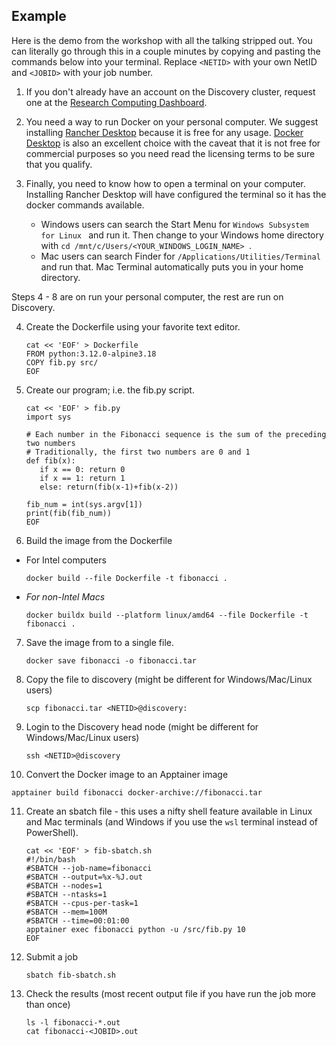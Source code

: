 ## Example

Here is the demo from the workshop with all the talking stripped out.  You can literally go through this in a couple minutes by copying and pasting the commands below into your terminal.  Replace `<NETID>` with your own NetID and `<JOBID>` with your job number.

1. If you don't already have an account on the Discovery cluster, request one at the [Research Computing Dashboard](https://dashboard.dartmouth.edu/research/hpc_account).

2. You need a way to run Docker on your personal computer.  We suggest installing [Rancher Desktop](https://rancherdesktop.io/) because it is free for any usage. [Docker Desktop](https://www.docker.com/products/docker-desktop/) is also an excellent choice with the caveat that it is not free for commercial purposes so you need read the licensing terms to be sure that you qualify.

3. Finally, you need to know how to open a terminal on your computer.  Installing Rancher Desktop will have configured the terminal so it has the docker commands available.  
   - Windows users can search the Start Menu for `Windows Subsystem for Linux ` and run it.  Then change to your Windows home directory with `cd /mnt/c/Users/<YOUR_WINDOWS_LOGIN_NAME> `.  
   - Mac users can search Finder for `/Applications/Utilities/Terminal` and run that.  Mac Terminal automatically puts you in your home directory.


Steps 4 - 8 are on run your personal computer, the rest are run on Discovery.

4. Create the Dockerfile using your favorite text editor.
   ```
   cat << 'EOF' > Dockerfile
   FROM python:3.12.0-alpine3.18
   COPY fib.py src/
   EOF
   ```
5. Create our program; i.e. the fib.py script.
   ```
   cat << 'EOF' > fib.py
   import sys
   
   # Each number in the Fibonacci sequence is the sum of the preceding two numbers
   # Traditionally, the first two numbers are 0 and 1
   def fib(x):
      if x == 0: return 0
      if x == 1: return 1
      else: return(fib(x-1)+fib(x-2))
   
   fib_num = int(sys.argv[1])
   print(fib(fib_num))
   EOF
   ```
6. Build the image from the Dockerfile
* For Intel computers
   ```
   docker build --file Dockerfile -t fibonacci .
   ```
* *For non-Intel Macs*
   
   ```
   docker buildx build --platform linux/amd64 --file Dockerfile -t fibonacci .
   ```

7. Save the image from to a single file.

   ```
   docker save fibonacci -o fibonacci.tar
   ```

8. Copy the file to discovery (might be different for Windows/Mac/Linux users)
   ```
   scp fibonacci.tar <NETID>@discovery:
   ```

9. Login to the Discovery head node (might be different for Windows/Mac/Linux users)
   ```
   ssh <NETID>@discovery
   ```

10. Convert the Docker image to an Apptainer image
   ```
   apptainer build fibonacci docker-archive://fibonacci.tar
   ```

11. Create an sbatch file - this uses a nifty shell feature available in Linux and Mac terminals (and Windows if you use the `wsl` terminal instead of PowerShell).
    ```
    cat << 'EOF' > fib-sbatch.sh
    #!/bin/bash
    #SBATCH --job-name=fibonacci
    #SBATCH --output=%x-%J.out
    #SBATCH --nodes=1
    #SBATCH --ntasks=1
    #SBATCH --cpus-per-task=1
    #SBATCH --mem=100M
    #SBATCH --time=00:01:00
    apptainer exec fibonacci python -u /src/fib.py 10
    EOF
    ```
12. Submit a job 
    ```
    sbatch fib-sbatch.sh
    ```

13. Check the results (most recent output file if you have run the job more than once)
    ```
    ls -l fibonacci-*.out
    cat fibonacci-<JOBID>.out
    ```